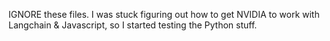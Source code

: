 IGNORE these files.  I was stuck figuring out how to get NVIDIA to work with Langchain & Javascript, so I started testing the Python stuff.
